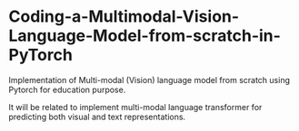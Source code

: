 # Coding-a-Multimodal-Vision-Language-Model-from-scratch-in-PyTorch
Implementation of Multi-modal (Vision) language model from scratch using Pytorch for education purpose.

It will be related to implement multi-modal language transformer for predicting both visual and text representations.
